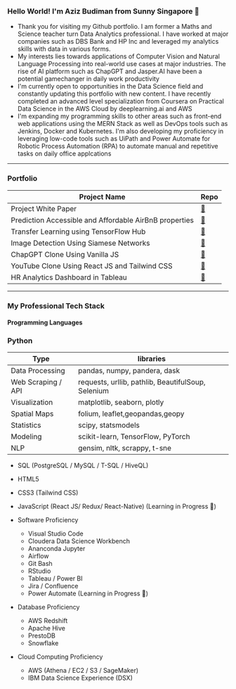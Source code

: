 ### Hello World! I'm Aziz Budiman from Sunny Singapore 👋

* Thank you for visiting my Github portfolio. I am former a Maths and Science teacher turn Data Analytics professional. I have worked at major companies such as DBS Bank and HP Inc and leveraged my analytics skills with data in various forms.
* My interests lies towards applications of Computer Vision and Natural Language Processing into real-world use cases at major industries. The rise of AI platform such as ChapGPT and Jasper.AI have been a potential gamechanger in daily work productivity
* I'm currently open to opportunities in the Data Science field and constantly updating this portfolio with new content. I have recently completed an advanced level specialization from Coursera on Practical Data Science in the AWS Cloud by deeplearning.ai and AWS
* I'm expanding my programming skills to other areas such as front-end web applications using the MERN Stack as well as DevOps tools such as Jenkins, Docker and Kubernetes. I'm also developing my proficiency in leveraging low-code tools such as UiPath and Power Automate for Robotic Process Automation (RPA) to automate manual and repetitive tasks on daily office applcations

---
### Portfolio

| Project Name | Repo |
| ------ | ---- |
| Project White Paper | [🔗](https://github.com/athkpro/ProjectWhitePaper) |
| Prediction Accessible and Affordable AirBnB properties | [🔗](https://github.com/aziz0519/Advanced-Data-Science-Capstone-Project) |
| Transfer Learning using TensorFlow Hub | [🔗](https://github.com/aziz0519/Transfer-Learning-NLP-TensorFlow-Hub) |
| Image Detection Using Siamese Networks | [🔗](https://github.com/aziz0519/Deep-Learning-with-PyTorch-Siamese-Networks) |
| ChapGPT Clone Using Vanilla JS | [🔗](https://github.com/aziz0519/Codex-Chatbot-Project) |
| YouTube Clone Using React JS and Tailwind CSS | [🔗](https://github.com/aziz0519/YouTube-Clone-Project-ReactJS) |
| HR Analytics Dashboard in Tableau | [🔗](https://public.tableau.com/app/profile/azizbk1919/viz/HRDashboard2_15933573880420/Overview) |



---
### My Professional Tech Stack

#### Programming Languages
 ### Python
 | Type | libraries |
 | --- | --- |
 | Data Processing | pandas, numpy, pandera, dask |
 | Web Scraping / API | requests, urllib, pathlib, BeautifulSoup, Selenium |
 | Visualization | matplotlib, seaborn, plotly |
 | Spatial Maps | folium, leaflet,geopandas,geopy |
 | Statistics | scipy, statsmodels |
 | Modeling | scikit-learn, TensorFlow, PyTorch |
 | NLP | gensim, nltk, scrappy, t-sne |
 
  * SQL (PostgreSQL / MySQL / T-SQL / HiveQL) 
  * HTML5
  * CSS3 (Tailwind CSS)
  * JavaScript (React JS/ Redux/ React-Native) (Learning in Progress 💪)
  

* Software Proficiency
  * Visual Studio Code
  * Cloudera Data Science Workbench
  * Ananconda Jupyter
  * Airflow 
  * Git Bash
  * RStudio
  * Tableau / Power BI
  * Jira / Confluence 
  * Power Automate (Learning in Progress 💪)

* Database Proficiency
  * AWS Redshift
  * Apache Hive
  * PrestoDB
  * Snowflake

* Cloud Computing Proficiency
  * AWS (Athena / EC2 / S3 / SageMaker)
  * IBM Data Science Experience (DSX)
